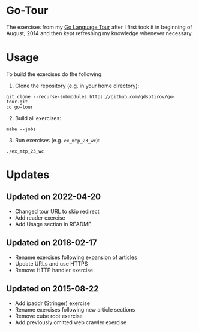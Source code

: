 # Go-Tour

The exercises from my [Go Language Tour](https://go.dev/tour/) after
I first took it in beginning of August, 2014 and then kept refreshing
my knowledge whenever necessary.

# Usage

To build the exercises do the following:

 1. Clone the repository (e.g. in your home directory):

```
git clone --recurse-submodules https://github.com/gdsotirov/go-tour.git
cd go-tour
```

 2. Build all exercises:

```
make --jobs
```

 3. Run exercises (e.g. `ex_mtp_23_wc`):

```
./ex_mtp_23_wc
```

# Updates

## Updated on 2022-04-20

* Changed tour URL to skip redirect
* Add reader exercise
* Add Usage section in README

## Updated on 2018-02-17

* Rename exercises following expansion of articles
* Update URLs and use HTTPS
* Remove HTTP handler exercise

## Updated on 2015-08-22

* Add ipaddr (Stringer) exercise
* Rename exercises following new article sections
* Remove cube root exercise
* Add previously omitted web crawler exercise

